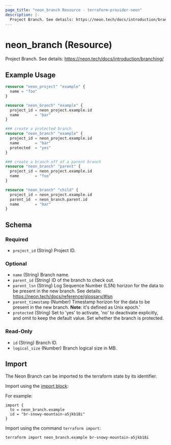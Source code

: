 ```yaml
---
page_title: "neon_branch Resource - terraform-provider-neon"
description: |-
  Project Branch. See details: https://neon.tech/docs/introduction/branching/
---
```


# neon_branch (Resource)

Project Branch. See details: https://neon.tech/docs/introduction/branching/

## Example Usage

```terraform
resource "neon_project" "example" {
  name = "foo"
}

resource "neon_branch" "example" {
  project_id = neon_project.example.id
  name       = "bar"
}

### create a protected branch
resource "neon_branch" "example" {
  project_id = neon_project.example.id
  name       = "bar"
  protected  = "yes"
}

### create a branch off of a parent branch
resource "neon_branch" "parent" {
  project_id = neon_project.example.id
  name       = "foo"
}

resource "neon_branch" "child" {
  project_id = neon_project.example.id
  parent_id  = neon_branch.parent.id
  name       = "bar"
}
```

<!-- schema generated by tfplugindocs -->
## Schema

### Required

- `project_id` (String) Project ID.

### Optional

- `name` (String) Branch name.
- `parent_id` (String) ID of the branch to check out.
- `parent_lsn` (String) Log Sequence Number (LSN) horizon for the data to be present in the new branch.
See details: https://neon.tech/docs/reference/glossary/#lsn
- `parent_timestamp` (Number) Timestamp horizon for the data to be present in the new branch.
**Note**: it's defined as Unix epoch.'
- `protected` (String) Set to 'yes' to activate, 'no' to deactivate explicitly, and omit to keep the default value.
Set whether the branch is protected.

### Read-Only

- `id` (String) Branch ID.
- `logical_size` (Number) Branch logical size in MB.



## Import

The Neon Branch can be imported to the terraform state by its identifier.

Import using the [import block](https://developer.hashicorp.com/terraform/language/import):

For example:

```hcl
import {
  to = neon_branch.example
  id = "br-snowy-mountain-a5jkb18i"
}
```

Import using the command `terraform import`:

```commandline
terraform import neon_branch.example br-snowy-mountain-a5jkb18i
```
